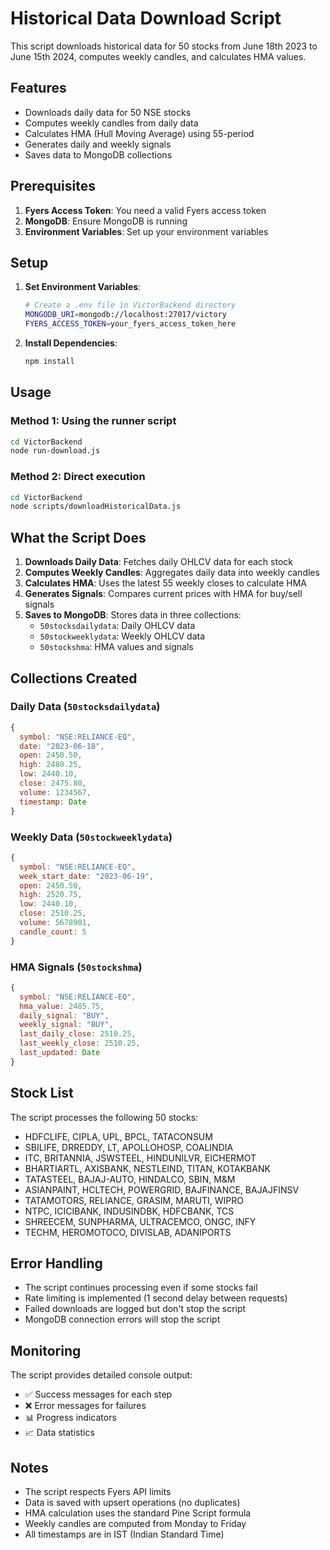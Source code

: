 # Historical Data Download Script

This script downloads historical data for 50 stocks from June 18th 2023 to June 15th 2024, computes weekly candles, and calculates HMA values.

## Features

- Downloads daily data for 50 NSE stocks
- Computes weekly candles from daily data
- Calculates HMA (Hull Moving Average) using 55-period
- Generates daily and weekly signals
- Saves data to MongoDB collections

## Prerequisites

1. **Fyers Access Token**: You need a valid Fyers access token
2. **MongoDB**: Ensure MongoDB is running
3. **Environment Variables**: Set up your environment variables

## Setup

1. **Set Environment Variables**:
   ```bash
   # Create a .env file in VictorBackend directory
   MONGODB_URI=mongodb://localhost:27017/victory
   FYERS_ACCESS_TOKEN=your_fyers_access_token_here
   ```

2. **Install Dependencies**:
   ```bash
   npm install
   ```

## Usage

### Method 1: Using the runner script
```bash
cd VictorBackend
node run-download.js
```

### Method 2: Direct execution
```bash
cd VictorBackend
node scripts/downloadHistoricalData.js
```

## What the Script Does

1. **Downloads Daily Data**: Fetches daily OHLCV data for each stock
2. **Computes Weekly Candles**: Aggregates daily data into weekly candles
3. **Calculates HMA**: Uses the latest 55 weekly closes to calculate HMA
4. **Generates Signals**: Compares current prices with HMA for buy/sell signals
5. **Saves to MongoDB**: Stores data in three collections:
   - `50stocksdailydata`: Daily OHLCV data
   - `50stockweeklydata`: Weekly OHLCV data
   - `50stockshma`: HMA values and signals

## Collections Created

### Daily Data (`50stocksdailydata`)
```javascript
{
  symbol: "NSE:RELIANCE-EQ",
  date: "2023-06-18",
  open: 2450.50,
  high: 2480.25,
  low: 2440.10,
  close: 2475.80,
  volume: 1234567,
  timestamp: Date
}
```

### Weekly Data (`50stockweeklydata`)
```javascript
{
  symbol: "NSE:RELIANCE-EQ",
  week_start_date: "2023-06-19",
  open: 2450.50,
  high: 2520.75,
  low: 2440.10,
  close: 2510.25,
  volume: 5678901,
  candle_count: 5
}
```

### HMA Signals (`50stockshma`)
```javascript
{
  symbol: "NSE:RELIANCE-EQ",
  hma_value: 2485.75,
  daily_signal: "BUY",
  weekly_signal: "BUY",
  last_daily_close: 2510.25,
  last_weekly_close: 2510.25,
  last_updated: Date
}
```

## Stock List

The script processes the following 50 stocks:
- HDFCLIFE, CIPLA, UPL, BPCL, TATACONSUM
- SBILIFE, DRREDDY, LT, APOLLOHOSP, COALINDIA
- ITC, BRITANNIA, JSWSTEEL, HINDUNILVR, EICHERMOT
- BHARTIARTL, AXISBANK, NESTLEIND, TITAN, KOTAKBANK
- TATASTEEL, BAJAJ-AUTO, HINDALCO, SBIN, M&M
- ASIANPAINT, HCLTECH, POWERGRID, BAJFINANCE, BAJAJFINSV
- TATAMOTORS, RELIANCE, GRASIM, MARUTI, WIPRO
- NTPC, ICICIBANK, INDUSINDBK, HDFCBANK, TCS
- SHREECEM, SUNPHARMA, ULTRACEMCO, ONGC, INFY
- TECHM, HEROMOTOCO, DIVISLAB, ADANIPORTS

## Error Handling

- The script continues processing even if some stocks fail
- Rate limiting is implemented (1 second delay between requests)
- Failed downloads are logged but don't stop the script
- MongoDB connection errors will stop the script

## Monitoring

The script provides detailed console output:
- ✅ Success messages for each step
- ❌ Error messages for failures
- 📊 Progress indicators
- 📈 Data statistics

## Notes

- The script respects Fyers API limits
- Data is saved with upsert operations (no duplicates)
- HMA calculation uses the standard Pine Script formula
- Weekly candles are computed from Monday to Friday
- All timestamps are in IST (Indian Standard Time) 